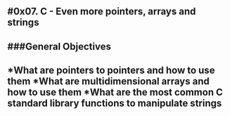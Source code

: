 #0x07. C - Even more pointers, arrays and strings
--
###General Objectives
--
*What are pointers to pointers and how to use them
*What are multidimensional arrays and how to use them
*What are the most common C standard library functions to manipulate strings 
---
